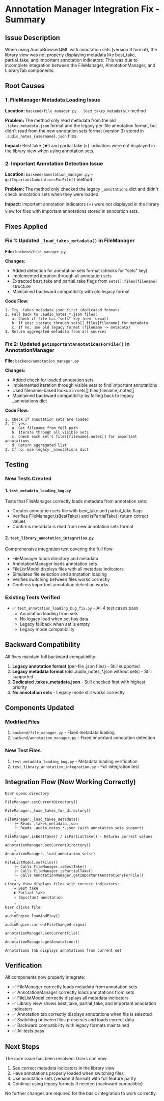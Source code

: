 # Annotation Manager Integration Fix - Summary

## Issue Description
When using AudioBrowserQML with annotation sets (version 3 format), the library view was not properly displaying metadata like best_take, partial_take, and important annotation indicators. This was due to incomplete integration between the FileManager, AnnotationManager, and LibraryTab components.

## Root Causes

### 1. FileManager Metadata Loading Issue
**Location:** `backend/file_manager.py` - `_load_takes_metadata()` method

**Problem:** The method only read metadata from the old `.takes_metadata.json` format and the legacy per-file annotation format, but didn't read from the new annotation sets format (version 3) stored in `.audio_notes_{username}.json` files.

**Impact:** Best take (★) and partial take (◐) indicators were not displayed in the library view when using annotation sets.

### 2. Important Annotation Detection Issue
**Location:** `backend/annotation_manager.py` - `getImportantAnnotationsForFile()` method

**Problem:** The method only checked the legacy `_annotations` dict and didn't check annotation sets when they were loaded.

**Impact:** Important annotation indicators (⭐) were not displayed in the library view for files with important annotations stored in annotation sets.

## Fixes Applied

### Fix 1: Updated `_load_takes_metadata()` in FileManager
**File:** `backend/file_manager.py`

**Changes:**
- Added detection for annotation sets format (checks for "sets" key)
- Implemented iteration through all annotation sets
- Extracted best_take and partial_take flags from `sets[].files[filename]` structure
- Maintained backward compatibility with old legacy format

**Code Flow:**
```
1. Try .takes_metadata.json first (dedicated format)
2. Fall back to .audio_notes_*.json files:
   a. Check if file has "sets" key (new format)
   b. If yes: iterate through sets[].files[filename] for metadata
   c. If no: use old legacy format (filename -> metadata)
3. Return aggregated metadata from all sources
```

### Fix 2: Updated `getImportantAnnotationsForFile()` in AnnotationManager
**File:** `backend/annotation_manager.py`

**Changes:**
- Added check for loaded annotation sets
- Implemented iteration through visible sets to find important annotations
- Used filename-based lookup in sets[].files[filename].notes[]
- Maintained backward compatibility by falling back to legacy _annotations dict

**Code Flow:**
```
1. Check if annotation sets are loaded
2. If yes:
   a. Get filename from full path
   b. Iterate through all visible sets
   c. Check each set's files[filename].notes[] for important annotations
   d. Return aggregated list
3. If no: use legacy _annotations dict
```

## Testing

### New Tests Created

#### 1. `test_metadata_loading_bug.py`
Tests that FileManager correctly loads metadata from annotation sets:
- Creates annotation sets file with best_take and partial_take flags
- Verifies FileManager.isBestTake() and isPartialTake() return correct values
- Confirms metadata is read from new annotation sets format

#### 2. `test_library_annotation_integration.py`
Comprehensive integration test covering the full flow:
- FileManager loads directory and metadata
- AnnotationManager loads annotation sets
- FileListModel displays files with all metadata indicators
- Simulates file selection and annotation loading
- Verifies switching between files works correctly
- Confirms important annotation detection works

### Existing Tests Verified
- ✅ `test_annotation_loading_bug_fix.py` - All 4 test cases pass
  - Annotation loading from sets
  - No legacy load when set has data
  - Legacy fallback when set is empty
  - Legacy mode compatibility

## Backward Compatibility

All fixes maintain full backward compatibility:

1. **Legacy annotation format** (per-file .json files) - Still supported
2. **Legacy metadata format** (old .audio_notes_*.json without sets) - Still supported
3. **Dedicated .takes_metadata.json** - Still checked first with highest priority
4. **No annotation sets** - Legacy mode still works correctly

## Components Updated

### Modified Files
1. `backend/file_manager.py` - Fixed metadata loading
2. `backend/annotation_manager.py` - Fixed important annotation detection

### New Test Files
1. `test_metadata_loading_bug.py` - Metadata loading verification
2. `test_library_annotation_integration.py` - Full integration test

## Integration Flow (Now Working Correctly)

```
User opens directory
    ↓
FileManager.setCurrentDirectory()
    ↓
FileManager._load_takes_for_directory()
    ↓
FileManager._load_takes_metadata()
    ├─ Reads .takes_metadata.json
    └─ Reads .audio_notes_*.json (with annotation sets support)
    ↓
FileManager.isBestTake() / isPartialTake() - Returns correct values
    ↓
AnnotationManager.setCurrentDirectory()
    ↓
AnnotationManager._load_annotation_sets()
    ↓
FileListModel.setFiles()
    ├─ Calls FileManager.isBestTake()
    ├─ Calls FileManager.isPartialTake()
    └─ Calls AnnotationManager.getImportantAnnotationsForFile()
    ↓
Library View displays files with correct indicators:
    ★ Best take
    ◐ Partial take
    ⭐ Important annotation
    ↓
User clicks file
    ↓
audioEngine.loadAndPlay()
    ↓
audioEngine.currentFileChanged signal
    ↓
annotationManager.setCurrentFile()
    ↓
AnnotationManager.getAnnotations()
    ↓
Annotations Tab displays annotations from current set
```

## Verification

All components now properly integrate:
- ✅ FileManager correctly loads metadata from annotation sets
- ✅ AnnotationManager correctly loads annotations from sets
- ✅ FileListModel correctly displays all metadata indicators
- ✅ Library view shows best_take, partial_take, and important annotation indicators
- ✅ Annotation tab correctly displays annotations when file is selected
- ✅ Switching between files preserves and loads correct data
- ✅ Backward compatibility with legacy formats maintained
- ✅ All tests pass

## Next Steps

The core issue has been resolved. Users can now:
1. See correct metadata indicators in the library view
2. Have annotations properly loaded when switching files
3. Use annotation sets (version 3 format) with full feature parity
4. Continue using legacy formats if needed (backward compatible)

No further changes are required for the basic integration to work correctly.

